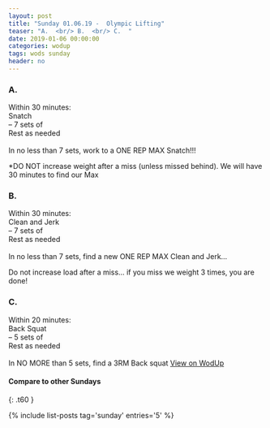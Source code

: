 ```yaml
---
layout: post
title: "Sunday 01.06.19 -  Olympic Lifting"
teaser: "A.  <br/> B.  <br/> C.  "
date: 2019-01-06 00:00:00
categories: wodup
tags: wods sunday
header: no
---
```



<h3>A.  </h3>
Within 30 minutes:<br/>
Snatch<br/>– 7 sets of <br/>Rest as needed<br/><br/>In no less than 7 sets, work to a ONE REP MAX Snatch!!!  

*DO NOT increase weight after a miss (unless missed behind).  We will have 30 minutes to find our Max
<h3>B.  </h3>
Within 30 minutes:<br/>
Clean and Jerk<br/>– 7 sets of <br/>Rest as needed<br/><br/>In no less than 7 sets, find a new ONE REP MAX Clean and Jerk…

Do not increase load after a miss… if you miss we weight 3 times, you are done!
<h3>C.  </h3>
Within 20 minutes:<br/>
Back Squat<br/>– 5 sets of <br/>Rest as needed<br/><br/>In NO MORE than 5 sets, find a 3RM Back squat
<a href="https://www.wodup.com/gyms/asphodel/wods/12222" target="blank">View on WodUp</a>


#### Compare to other Sundays
{: .t60 }

{% include list-posts tag='sunday' entries='5' %}